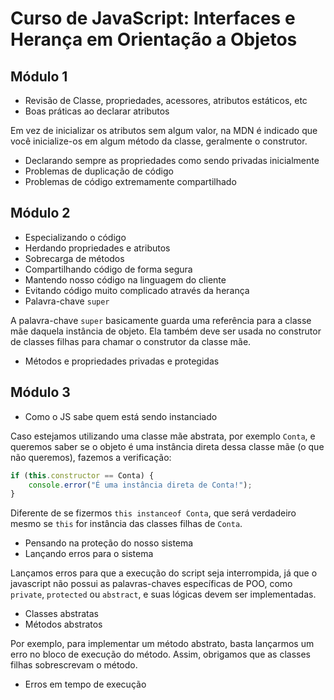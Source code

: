 # Curso de JavaScript: Interfaces e Herança em Orientação a Objetos

## Módulo 1

* Revisão de Classe, propriedades, acessores, atributos estáticos, etc
* Boas práticas ao declarar atributos

Em vez de inicializar os atributos sem algum valor, na MDN é indicado que você inicialize-os em algum método da classe, geralmente o construtor.

* Declarando sempre as propriedades como sendo privadas inicialmente
* Problemas de duplicação de código
* Problemas de código extremamente compartilhado

## Módulo 2

* Especializando o código
* Herdando propriedades e atributos
* Sobrecarga de métodos
* Compartilhando código de forma segura
* Mantendo nosso código na linguagem do cliente
* Evitando código muito complicado através da herança
* Palavra-chave `super`

A palavra-chave `super` basicamente guarda uma referência para a classe mãe daquela instância de objeto. Ela também deve ser usada no construtor de classes filhas para chamar o construtor da classe mãe.

* Métodos e propriedades privadas e protegidas

## Módulo 3

* Como o JS sabe quem está sendo instanciado

Caso estejamos utilizando uma classe mãe abstrata, por exemplo `Conta`, e queremos saber se o objeto é uma instância direta dessa classe mãe (o que não queremos), fazemos a verificação:

```js
if (this.constructor == Conta) {
    console.error("É uma instância direta de Conta!");
}
```

Diferente de se fizermos `this instanceof Conta`, que será verdadeiro mesmo se `this` for instância das classes filhas de `Conta`.

* Pensando na proteção do nosso sistema
* Lançando erros para o sistema

Lançamos erros para que a execução do script seja interrompida, já que o javascript não possui  as palavras-chaves específicas de POO, como `private`, `protected` ou `abstract`, e suas lógicas devem ser implementadas.

* Classes abstratas
* Métodos abstratos

Por exemplo, para implementar um método abstrato, basta lançarmos um erro no bloco de execução do método. Assim, obrigamos que as classes filhas sobrescrevam o método.

* Erros em tempo de execução

